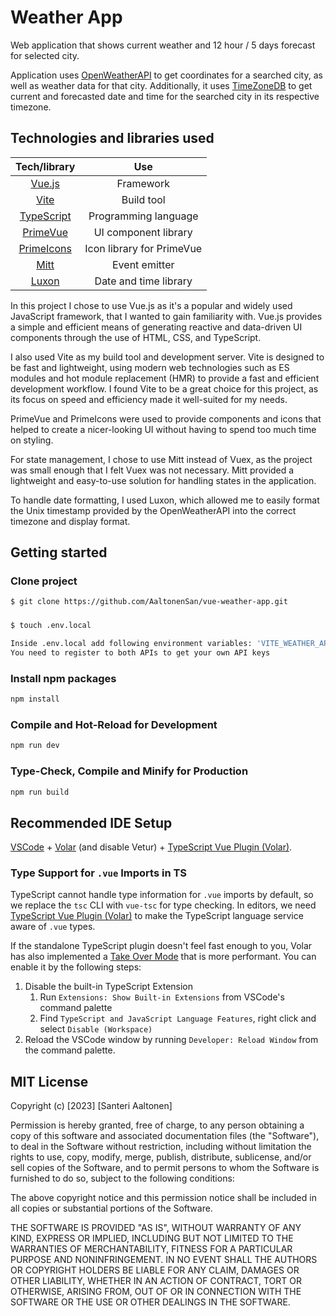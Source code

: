 # Weather App

Web application that shows current weather and 12 hour / 5 days forecast for selected city.

Application uses [OpenWeatherAPI](https://openweathermap.org/api) to get coordinates for a searched city, as well as weather data for that city. Additionally, it uses [TimeZoneDB](https://timezonedb.com/api) to get current and forecasted date and time for the searched city in its respective timezone.

## Technologies and libraries used

| Tech/library | Use |
| :----: | :---: |
| [Vue.js](https://vuejs.org/) | Framework |
| [Vite](https://vitejs.dev/) | Build tool |
| [TypeScript](https://www.typescriptlang.org/) | Programming language|
| [PrimeVue](https://primevue.org/) | UI component library | 
| [PrimeIcons](https://github.com/primefaces/primeicons) | Icon library for PrimeVue |
| [Mitt](https://github.com/developit/mitt) | Event emitter |
| [Luxon](https://moment.github.io/luxon/#/) | Date and time library |

In this project I chose to use Vue.js as it's a popular and widely used JavaScript framework, that I wanted to gain familiarity with. Vue.js provides a simple and efficient means of generating reactive and data-driven UI components through the use of HTML, CSS, and TypeScript.

I also used Vite as my build tool and development server. Vite is designed to be fast and lightweight, using modern web technologies such as ES modules and hot module replacement (HMR) to provide a fast and efficient development workflow. I found Vite to be a great choice for this project, as its focus on speed and efficiency made it well-suited for my needs.

PrimeVue and PrimeIcons were used to provide components and icons that helped to create a nicer-looking UI without having to spend too much time on styling.

For state management, I chose to use Mitt instead of Vuex, as the project was small enough that I felt Vuex was not necessary. Mitt provided a lightweight and easy-to-use solution for handling states in the application.

To handle date formatting, I used Luxon, which allowed me to easily format the Unix timestamp provided by the OpenWeatherAPI into the correct timezone and display format.

## Getting started
### Clone project

```sh
$ git clone https://github.com/AaltonenSan/vue-weather-app.git
```

###

```sh
$ touch .env.local

Inside .env.local add following environment variables: 'VITE_WEATHER_API_KEY' and 'VITE_TIMEZONE_API_KEY'
You need to register to both APIs to get your own API keys
```


### Install npm packages

```sh
npm install
```

### Compile and Hot-Reload for Development

```sh
npm run dev
```

### Type-Check, Compile and Minify for Production

```sh
npm run build
```

## Recommended IDE Setup

[VSCode](https://code.visualstudio.com/) + [Volar](https://marketplace.visualstudio.com/items?itemName=Vue.volar) (and disable Vetur) + [TypeScript Vue Plugin (Volar)](https://marketplace.visualstudio.com/items?itemName=Vue.vscode-typescript-vue-plugin).

### Type Support for `.vue` Imports in TS

TypeScript cannot handle type information for `.vue` imports by default, so we replace the `tsc` CLI with `vue-tsc` for type checking. In editors, we need [TypeScript Vue Plugin (Volar)](https://marketplace.visualstudio.com/items?itemName=Vue.vscode-typescript-vue-plugin) to make the TypeScript language service aware of `.vue` types.

If the standalone TypeScript plugin doesn't feel fast enough to you, Volar has also implemented a [Take Over Mode](https://github.com/johnsoncodehk/volar/discussions/471#discussioncomment-1361669) that is more performant. You can enable it by the following steps:

1. Disable the built-in TypeScript Extension
    1) Run `Extensions: Show Built-in Extensions` from VSCode's command palette
    2) Find `TypeScript and JavaScript Language Features`, right click and select `Disable (Workspace)`
2. Reload the VSCode window by running `Developer: Reload Window` from the command palette.

## MIT License

Copyright (c) [2023] [Santeri Aaltonen]

Permission is hereby granted, free of charge, to any person obtaining a copy
of this software and associated documentation files (the "Software"), to deal
in the Software without restriction, including without limitation the rights
to use, copy, modify, merge, publish, distribute, sublicense, and/or sell
copies of the Software, and to permit persons to whom the Software is
furnished to do so, subject to the following conditions:

The above copyright notice and this permission notice shall be included in all
copies or substantial portions of the Software.

THE SOFTWARE IS PROVIDED "AS IS", WITHOUT WARRANTY OF ANY KIND, EXPRESS OR
IMPLIED, INCLUDING BUT NOT LIMITED TO THE WARRANTIES OF MERCHANTABILITY,
FITNESS FOR A PARTICULAR PURPOSE AND NONINFRINGEMENT. IN NO EVENT SHALL THE
AUTHORS OR COPYRIGHT HOLDERS BE LIABLE FOR ANY CLAIM, DAMAGES OR OTHER
LIABILITY, WHETHER IN AN ACTION OF CONTRACT, TORT OR OTHERWISE, ARISING FROM,
OUT OF OR IN CONNECTION WITH THE SOFTWARE OR THE USE OR OTHER DEALINGS IN THE
SOFTWARE.
